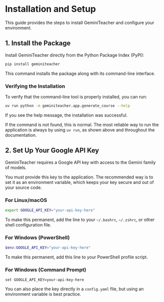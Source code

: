 # Installation and Setup

This guide provides the steps to install GeminiTeacher and configure your environment.

## 1. Install the Package

Install GeminiTeacher directly from the Python Package Index (PyPI):

```bash
pip install geminiteacher
```

This command installs the package along with its command-line interface.

### Verifying the Installation

To verify that the command-line tool is properly installed, you can run:

```bash
uv run python -m geminiteacher.app.generate_course --help
```

If you see the help message, the installation was successful.

If the command is not found, this is normal. The most reliable way to run the application is always by using `uv run`, as shown above and throughout the documentation.

## 2. Set Up Your Google API Key

GeminiTeacher requires a Google API key with access to the Gemini family of models.

You must provide this key to the application. The recommended way is to set it as an environment variable, which keeps your key secure and out of your source code.

### For Linux/macOS

```bash
export GOOGLE_API_KEY="your-api-key-here"
```
To make this permanent, add the line to your `~/.bashrc`, `~/.zshrc`, or other shell configuration file.

### For Windows (PowerShell)

```powershell
$env:GOOGLE_API_KEY="your-api-key-here"
```
To make this permanent, add this line to your PowerShell profile script.

### For Windows (Command Prompt)

```batch
set GOOGLE_API_KEY=your-api-key-here
```

You can also place the key directly in a `config.yaml` file, but using an environment variable is best practice. 